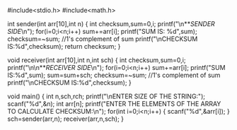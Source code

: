 #include<stdio.h>
#include<math.h>
 
int sender(int arr[10],int n)
{
    int checksum,sum=0,i;
    printf("\n***SENDER SIDE*\n");
    for(i=0;i<n;i++)
    sum+=arr[i];
    printf("SUM IS: %d",sum);
    checksum=~sum;    //1's complement of sum
    printf("\nCHECKSUM IS:%d",checksum);
    return checksum;
}
 
void receiver(int arr[10],int n,int sch)
{
    int checksum,sum=0,i;
    printf("\n\n***RECEIVER SIDE*\n");
    for(i=0;i<n;i++)
        sum+=arr[i];
    printf("SUM IS:%d",sum);
    sum=sum+sch;
    checksum=~sum;    //1's complement of sum
    printf("\nCHECKSUM IS:%d",checksum);
}
 
void main()
{
    int n,sch,rch;
    printf("\nENTER SIZE OF THE STRING:");
    scanf("%d",&n);
    int arr[n];
    printf("ENTER THE ELEMENTS OF THE ARRAY TO CALCULATE CHECKSUM:\n");
    for(int i=0;i<n;i++)
    {
        scanf("%d",&arr[i]);
    }
    sch=sender(arr,n);
    receiver(arr,n,sch);
}


